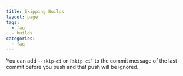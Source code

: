 ```yaml
---
title: Skipping Builds
layout: page
tags:
  - faq
  - builds
categories:
  - faq
---
```

You can add ```--skip-ci``` or ```[skip ci]``` to the commit message of the last commit before you push and that push will be ignored.
